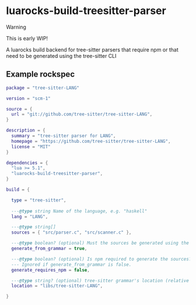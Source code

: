 # luarocks-build-treesitter-parser

> [!WARNING]
>
> This is early WIP!

A luarocks build backend for tree-sitter parsers that require npm
or that need to be generated using the tree-sitter CLI

## Example rockspec

```lua
package = "tree-sitter-LANG"

version = "scm-1"

source = {
  url = "git://github.com/tree-sitter/tree-sitter-LANG",
}

description = {
  summary = "tree-sitter parser for LANG",
  homepage = "https://github.com/tree-sitter/tree-sitter-LANG",
  license = "MIT"
}

dependencies = {
  "lua >= 5.1",
  "luarocks-build-treesitter-parser",
}

build = {

  type = "tree-sitter",
 
  ---@type string Name of the language, e.g. "haskell"
  lang = "LANG",

  ---@type string[]
  sources = { "src/parser.c", "src/scanner.c" },

  ---@type boolean? (optional) Must the sources be generated using the tree-sitter CLI?
  generate_from_grammar = true,

  ---@type boolean? (optional) Is npm required to generate the sources?
  --- Ignored if generate_from_grammar is false.
  generate_requires_npm = false,

  ---@type string? (optional) tree-sitter grammar's location (relative to the source root).
  location = "libs/tree-sitter-LANG",

}
```
